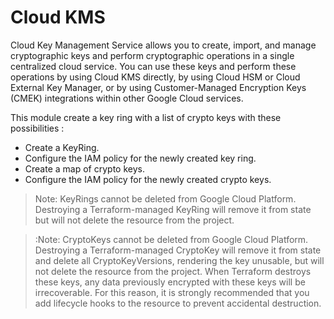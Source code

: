 # Cloud KMS

Cloud Key Management Service allows you to create, import, and manage cryptographic keys and perform cryptographic
operations in a single centralized cloud service. You can use these keys and perform these operations by using Cloud KMS
directly, by using Cloud HSM or Cloud External Key Manager, or by using Customer-Managed Encryption Keys (CMEK) integrations
within other Google Cloud services.

This module create a key ring with a list of crypto keys with these possibilities :

* Create a KeyRing.
* Configure the IAM policy for the newly created key ring.
* Create a map of crypto keys.
* Configure the IAM policy for the newly created crypto keys.

> Note: KeyRings cannot be deleted from Google Cloud Platform. Destroying a Terraform-managed KeyRing will remove it from state but will not delete the resource from the project.

> :Note: CryptoKeys cannot be deleted from Google Cloud Platform. Destroying a Terraform-managed CryptoKey will remove it from state and delete all CryptoKeyVersions, rendering the key unusable, but will not delete the resource from the project. When Terraform destroys these keys, any data previously encrypted with these keys will be irrecoverable. For this reason, it is strongly recommended that you add lifecycle hooks to the resource to prevent accidental destruction.
